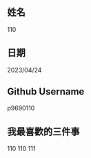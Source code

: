 姓名
----
110

日期
----
2023/04/24

Github Username
---------------
p9690110

我最喜歡的三件事
---------------
110 110 111
